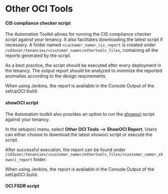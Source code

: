 # **Other OCI Tools**

#### CIS compliance checker script

The Automation Toolkit allows for running the CIS compliance checker script against your tenancy. It also facilitates downloading the latest script if necessary. A folder named ```<customer_name>_cis_report``` is created under ```/cd3user/tenancies/<customer_name>/othertools_files```, containing all the reports generated by the script.

As a best practice, the script should be executed after every deployment in the tenancy. The output report should be analyzed to minimize the reported anomalies according to the design requirements.

When using Jenkins, the report is available in the Console Output of the setUpOCI build.



#### showOCI script

The Automation toolkit also provides an option to run the [showoci](https://github.com/adizohar/showoci) script against your tenancy.

In the setupoci menu, select **Other OCI Tools --> ShowOCI Report**. Users can either choose to download the latest showoci script or execute the script. 

After successful execution, the report can be found under ```/cd3user/tenancies/<customer_name>/othertools_files/<customer_name>_showoci_report``` folder. 

When using Jenkins, the report is available in the Console Output of the setUpOCI build.


#### OCI FSDR script

